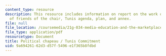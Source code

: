 ```yaml
---
content_type: resource
description: This resource includes information on report on the work of the group
  of friends of the chair, Tunis agenda, plan, and annex.
file: null
file_location: /coursemedia/21g-034-media-education-and-the-marketplace-fall-2005/9a69426162d3d57f5496e1f365b8fdbd_MIT21G_034F05_gfc_report.pdf
file_type: application/pdf
resourcetype: Document
title: Political chapeau / Tunis Commitment
uid: 9a694261-62d3-d57f-5496-e1f365b8fdbd
---
```

